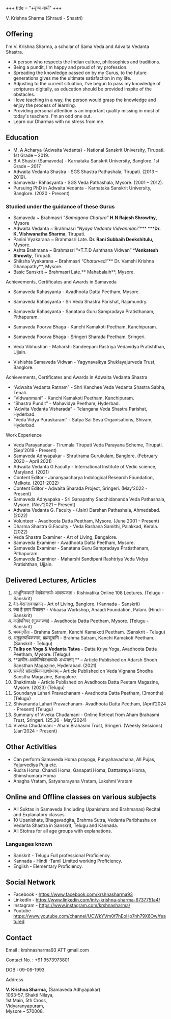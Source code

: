 +++
title = "+कृष्ण-शर्मा"
+++

V. Krishna Sharma \(Shrauti - Shastri\)

## Offering
I'm V. Krishna Sharma, a scholar of Sama Veda and Advaita Vedanta Shastra. 

- A person who respects the Indian culture, philosophies and traditions.
- Being a pundit, I'm happy and proud of my profession. 
- Spreading the knowledge passed on by my Gurus, to the future generations gives me the ultimate satisfaction in my life. 
- Adjusting to the current situation, I've begun to pass my knowledge of scriptures digitally, as education should be provided inspite of the obstacles.
- I love teaching in a way, the person would grasp the knowledge and enjoy the process of learning. 
- Providing personal attention is an important quality missing in most of today's teachers. I'm an odd one out. 
- Learn our Dharmas with no stress from me.

## Education

+ M. A Acharya \{Adwaita Vedanta\}            -      National Sanskrit University, Tirupati. 1st Grade – 2019. 
+ B.A Shastri \{Samaveda\}                        -      Karnataka Sanskrit University, Banglore. 1st Grade – 2017 
+ Adwaita Vedanta Shastra                        -      SGS Shastra Pathashala, Tirupati. \(2013 – 2019\). 
+ Samaveda- Rahasyanta                         -      SGS Veda Pathashala, Mysore. \(2001 – 2012\). 
+ Pursuing PhD in Adwaita Vedanta      -      Karnataka Sanskrit University, Banglore. \(2020 - Present\) 

### Studied under the guidance of these Gurus

+ Samaveda                                      ~      Brahmasri “*Samagana Chatura”* **H.N Rajesh Shrowthy**, Mysore  
+ Adwaita Vedanta                          ~      Brahmasri “*Nyaya Vedanta Vidvanmani”**** *****Dr. K. Vishwanatha Sharma**, Tirupati.  
+ Panini Vyakarana                         ~       Brahmasri Late. **Dr. Rani Subbaih Deekshitulu,** Mysore. 
+ Ashta Brahmana                               ~      Brahmasri “*T.T.D Ashthana Vidwan” ***Venkatesh Shrowty**, Tirupati.  
+ Shiksha Vyakarana                         ~       Brahmasri “*Chaturvedi*”** Dr. Vamshi Krishna Ghanapathy**, Mysore. 
+ Basic Sanskrit                                ~       Brahmasri Late.** Mahabalaih**, Mysore. 

Achievements, Certificates and Awards in Samaveda

+ Samaveda Rahasyanta                   -       Avadhoota Datta Peetham, Mysore. 
+ Samaveda Rahasyanta                   -       Sri Veda Shastra Parishat, Rajamundry. 


+ Samaveda Rahasyanta                   -       Sanatana Guru Sampradaya Pratisthanam, Pithapuram. 
+ Samaveda Poorva Bhaga                   -       Kanchi Kamakoti Peetham, Kanchipuram. 
+ Samaveda Poorva Bhaga                  -       Sringeri Sharada Peetham, Sringeri. 
+ Veda Vibhushan                              -       Maharshi Sandeepani Rastriya Vedavidya Pratishthan, Ujjain. 
+ Vishishta Samaveda Vidwan            -      Yagynavalkya Shuklayajurveda Trust, Banglore. 


Achievements, Certificates and Awards in Adwaita Vedanta Shastra


+ “Adwaita Vedanta Ratnam”             -      Shri Kanchee Veda Vedanta Shastra Sabha, Tenali. 
+ “Vidwanmani”                              -       Kanchi Kamakoti Peetham, Kanchipuram. 
+ “Shastra Pundit”                               -       Mahavidya Peetham, Hyderbad. 
+ “Adwita Vedanta Visharada”            -      Telangana Veda Shastra Parishat, Hyderbad. 
+ “Veda Vidya Puraskaram”                  -      Satya Sai Seva Organisations, Shivam, Hyderbad. 




Work Experience

+ Veda Parayanadar                         -       Tirumala Tirupati Veda Parayana Scheme, Tirupati. \(Sep’2019 - Present\) 
+ Samaveda Adhyapakar                   -       Shrutirama Gurukulam, Banglore. \(February 2020 – April 2021\) 
+ Adwaita Vedanta G.Faculty             -       International Institute of Vedic science, Maryland. \(2021\) 
+ Content Editor                               -       Jananyaacharya Indological Research Foundation, Melkote. \(2021-2022\) 
+ Content Editor                              -       Adwaita Sharada Project, Sringeri.       \(May’2022 - Present\) 
+ Samaveda Adhyapaka                   -       Sri Ganapathy Sacchidananda Veda Pathashala, Mysore. \(Nov’2021 – Present\) 
+ Adwaita Vedanta G. Faculty             -       \(Jain\) Darshan Pathashala, Ahmedabad. \(2022\) 
+ Volunteer                                     -       Avadhoota Datta Peetham, Mysore. \(June 2001 - Present\) 
+ Dharma Shastra G.Faculty            -       Veda Rashana Samithi, Palakkad, Kerala. \(2022\) 
+ Veda Shastra Examiner                  -      Art of Living, Bangalore.  
+ Samaveda Examiner                        -      Avadhoota Datta Peetham, Mysore.  
+ Samaveda Examiner                        -      Sanatana Guru Sampradaya Pratisthanam, Pithapuram. 
+ Samaveda Examiner                        -      Maharshi Sandipani Rashtriya Veda Vidya Pratishthan, Ujjain. 

## Delivered Lectures, Articles


1. आधुनिककाले वेदवेदान्तयोः आवश्यकता      -       Rishivatika Online 108 Lectures. \(Telugu - Sanskrit\) 
2. वेद-वेदान्तावगाहनम्                              -       Art of Living, Banglore. \(Kannada - Sanskrit\) 
3. क्या है हमार विकास?                               -       Vikaasa Workshop, Anaadi Foundation, Palani. \(Hindi - Sanskrit\)  
4. कठोपनिषद् \(गुरुकरुणा\)                        -       Avadhoota Datta Peetham, Mysore. \(Telugu - Sanskrit\) 
5. भगवद्गीता                                          -       Brahma Satram, Kanchi Kamakoti Peetham. \(Sanskrit - Telugu\) 
6. अनुकृत्यधिकरणम्, ब्रह्मसूत्राणि                  -       Brahma Satram, Kanchi Kamakoti Peetham. \(Sanskrit - Telugu\) 
7. **Talks on Yoga & Vedanta Tatva**      -      Datta Kriya Yoga, Avadhoota Datta Peetham, Mysore. \(Telugu\) 
8. **प्राचीन-अर्वाचीनवेदभाष्ययोः अध्ययनम् **       –       Article Published on Adarsh Shodh Sansthan Magazine, Hyderabad. \(2021\) 
9. सामवेदे सांप्रदायिकपाठशोधनम्                   –       Article Published on Veda Vignana Shodha Sanstha Magazine, Bangalore. 
10. Bhaktimala                                     -       Article Published on Avadhoota Datta Peetam Magazine, Mysore. \(2023\) \(Telugu\) 
11. Soundarya Lahari Pravachanam -      Avadhoota Datta Peetham, \(3months\) \(Telugu\) 
12. Shivananda Lahari Pravachanam-       Avadhoota Datta Peetham, \(April’2024 - Present\) \(Telugu\) 
13. Summary of Viveka Chudamani -      Online Retreat from Aham Brahasmi Trust, Sringeri. \(25,26 - May’2024\)  
14. Viveka Chudamani                        -      Aham Brahasmi Trust, Sringeri. \(Weekly Sessions\) \(Jan’2024 - Present\) 




## Other Activities

+ Can perform Samaveda Homa prayoga, Punyahavachana, All Pujas, Yajurvediya Puja etc. 
+ Rudra Homa, Chandi Homa, Ganapati Homa, Datttatreya Homa, Shimshumara Homa 
+ Anagha Vratam, Satyanarayana Vratam, Lakshmi Vratam 



## Online and Offline classes on various subjects

+ All Suktas in Samaveda \(Including Upanishats and Brahmanas\) Recital and Explanatory classes. 
+ 10 Upanishats, Bhagavadgita, Brahma Sutra, Vedanta Paribhasha on Vedanta Shastra in Sanskrit, Telugu and Kannada. 
+ All Stotras for all age groups with explanations. 



### Languages known

+ Sanskrit - Telugu Full professional Proficiency.  
+ Kannada - Hindi -Tamil Limited working Proficiency. 
+ English - Elementary Proficiency. 

 

## Social Network

+ Facebook      -       https://www.facebook.com/krshnasharma93 
+ LinkedIn      -       https://www.linkedin.com/in/v-krishna-sharma-6737751a4/ 
+ Instagram      -       https://www.instagram.com/krshnasharma/ 
+ Youtube      -      https://www.youtube.com/channel/UCWkYVm0f7hEoHp7nh79X6Ow/featured  

## Contact

Email                  :             krshnasharma93 ATT gmail.com

Contact No.      :             \+91 9573973801

DOB                  :             09-09-1993

Address

**V. Krishna Sharma,** \(Samaveda Adhyapakar\)  
1063-57, Shakti Nilaya,  
1st Main, 5th Cross,  
Vidyaranyapuram,  
Mysore – 570008.



